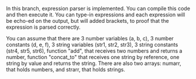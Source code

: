 In this branch, expression parser is implemented. You can compile this code and then execute it. You can type-in expressions and each expression will be echo-ed on the output, but will added brackets, to proof that the expression is parsed correctly.

You can assume that there are 3 number variables (a, b, c), 3 number constants (d, e, f), 3 string variables (str1, str2, str3), 3 string constants (str4, str5, str6), function "add", that receives two numbers and returns a number, function "concat_to" that receives one string by reference, one string by value and returns the string. There are also two arrays: numarr, that holds numbers, and strarr, that holds strings.

